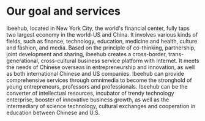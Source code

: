 # Our goal and services

Ibeehub, located in New York City, the world's financial center, fully taps two largest economy in the world-US and China. It involves various kinds of fields, such as finance, technology, education, medicine and health, culture and fashion, and media. 
Based on the principle of co-thinking, partnership,  joint development and sharing,  ibeehub creates a cross-border, trans-generational, cross-cultural business service platform with Internet. 
It meets the needs of Chinese overseas in entrepreneurship and innovation, as well as both international Chinese and US companies. Ibeehub can provide comprehensive services through omnimedia  to become the stronghold of young entrepreneurs, professors and professionals. Ibeehub can be the converter of intellectual resources, incubator of trendy technology enterprise, booster of innovative business growth, as well as the intermediary of science technology, cultural exchanges and cooperation in education between Chinese and U.S.
